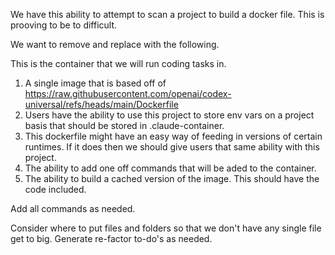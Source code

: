 We have this ability to attempt to scan a project to build a docker file. This is prooving to be to difficult. 

We want to remove and replace with the following. 

This is the container that we will run coding tasks in. 

1. A single image that is based off of https://raw.githubusercontent.com/openai/codex-universal/refs/heads/main/Dockerfile
2. Users have the ability to use this project to store env vars on a project basis that should be stored in .claude-container. 
3. This dockerfile might have an easy way of feeding in versions of certain runtimes. If it does then we should 
give users that same ability with this project. 
4. The ability to add one off commands that will be aded to the container. 
5. The ability to build a cached version of the image. This should have the code included. 


Add all commands as needed. 

Consider where to put files and folders so that we don't have any single file get to big. Generate re-factor to-do's as needed. 